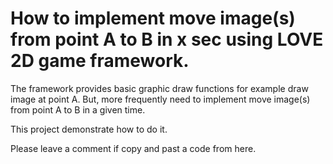 # How to implement move image(s) from point A to B in x sec using LOVE 2D game framework.

The framework provides basic graphic draw functions for example draw image at point A.
But, more frequently need to implement move image(s) from point A to B in a given time.

This project demonstrate how to do it.

Please leave a comment if copy and past a code from here.
